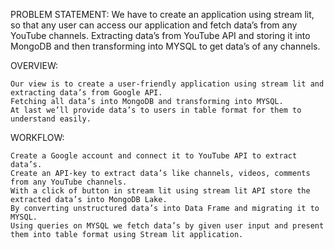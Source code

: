 PROBLEM STATEMENT:
		 We have to create an application using stream lit, so that any user can access our application and fetch data’s from any YouTube channels. 
	         Extracting data’s from YouTube API and storing it into MongoDB and then transforming into MYSQL to get data’s of any channels.   

OVERVIEW:
	
 	Our view is to create a user-friendly application using stream lit and extracting data’s from Google API.
  	Fetching all data’s into MongoDB and transforming into MYSQL. 
  	At last we’ll provide data’s to users in table format for them to understand easily.

WORKFLOW:
	
 	Create a Google account and connect it to YouTube API to extract data’s. 
  	Create an API-key to extract data’s like channels, videos, comments from any YouTube channels. 
	With a click of button in stream lit using stream lit API store the extracted data’s into MongoDB Lake. 
 	By converting unstructured data’s into Data Frame and migrating it to MYSQL.
  	Using queries on MYSQL we fetch data’s by given user input and present them into table format using Stream lit application.
